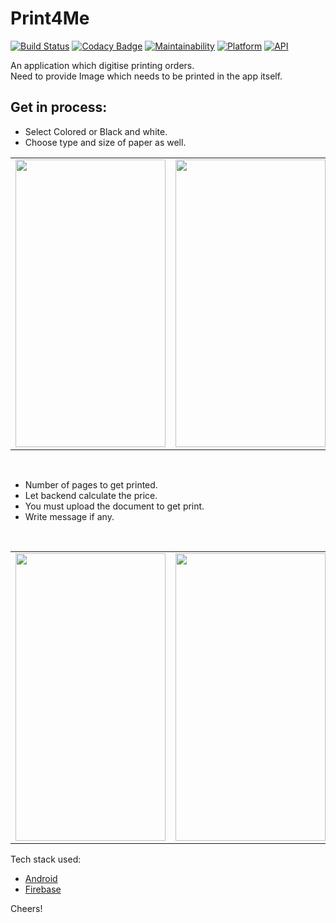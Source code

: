 # Print4Me
[![Build Status](https://travis-ci.org/rob729/Minimal_ToDo.svg?branch=master)](https://travis-ci.org/rob729/Minimal_ToDo)
[![Codacy Badge](https://api.codacy.com/project/badge/Grade/346c2ba7d2d841a48fc83734e3d2d682)](https://app.codacy.com/app/rob729/Minimal_ToDo?utm_source=github.com&utm_medium=referral&utm_content=rob729/Minimal_ToDo&utm_campaign=Badge_Grade_Dashboard)
[![Maintainability](https://api.codeclimate.com/v1/badges/c462858751a234cdcd08/maintainability)](https://codeclimate.com/github/rob729/Minimal_ToDo/maintainability)
[![Platform](https://img.shields.io/badge/platform-android-blue.svg)](http://developer.android.com/index.html)
[![API](https://img.shields.io/badge/API-21%2B-blue.svg?style=flat)](https://android-arsenal.com/api?level=21)

An application which digitise printing orders. 
</br>
Need to provide Image which needs to be printed in the app itself.
</br>

## Get in process:
* Select Colored or Black and white.
* Choose type and size of paper as well.

<table>
        <tr>
<td><img src = "https://user-images.githubusercontent.com/35291991/88463897-db3f4700-ced3-11ea-97cc-78a0b462d413.png" height = "460" width="240"></td>
<td><img src = "https://user-images.githubusercontent.com/35291991/88463939-3cffb100-ced4-11ea-8776-fc17893ad3df.png" height = "460" width="240"></td>
<td><img src = "https://user-images.githubusercontent.com/35291991/88463965-6ae4f580-ced4-11ea-8efe-4ae91c4f38db.png" height = "460" width="240"></td>
        </tr>
</table>

</br>

* Number of pages to get printed.
* Let backend calculate the price.
* You must upload the document to get print.
* Write message if any.

</br>

<table>
        <tr>
<td><img src = "https://user-images.githubusercontent.com/35291991/88464009-dcbd3f00-ced4-11ea-8785-b26c50b04248.png" height = "460" width="240"></td>
<td><img src = "https://user-images.githubusercontent.com/35291991/88464031-00808500-ced5-11ea-9262-0f195a1ca211.png" height = "460" width="240"></td>
<td><img src = "https://user-images.githubusercontent.com/35291991/88464043-23129e00-ced5-11ea-8a8d-30a464174525.png" height = "460" width="240"></td>
<td><img src = "https://user-images.githubusercontent.com/35291991/88464058-40e00300-ced5-11ea-9a12-9bc0f58740e6.png" height = "460" width="240"></td>
</tr>
        
</table>

Tech stack used:
 * [Android](https://developer.android.com/docs)
 * [Firebase](https://firebase.google.com/docs)
 
 Cheers!


